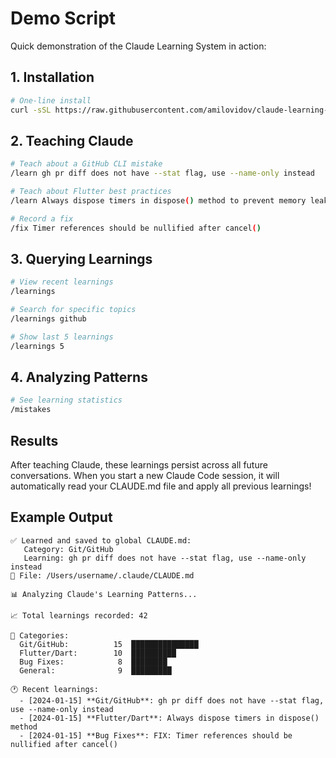 # Demo Script

Quick demonstration of the Claude Learning System in action:

## 1. Installation

```bash
# One-line install
curl -sSL https://raw.githubusercontent.com/amilovidov/claude-learning-system/main/install.sh | bash
```

## 2. Teaching Claude

```bash
# Teach about a GitHub CLI mistake
/learn gh pr diff does not have --stat flag, use --name-only instead

# Teach about Flutter best practices
/learn Always dispose timers in dispose() method to prevent memory leaks

# Record a fix
/fix Timer references should be nullified after cancel()
```

## 3. Querying Learnings

```bash
# View recent learnings
/learnings

# Search for specific topics
/learnings github

# Show last 5 learnings
/learnings 5
```

## 4. Analyzing Patterns

```bash
# See learning statistics
/mistakes
```

## Results

After teaching Claude, these learnings persist across all future conversations. When you start a new Claude Code session, it will automatically read your CLAUDE.md file and apply all previous learnings!

## Example Output

```
✅ Learned and saved to global CLAUDE.md:
   Category: Git/GitHub
   Learning: gh pr diff does not have --stat flag, use --name-only instead
📁 File: /Users/username/.claude/CLAUDE.md

📊 Analyzing Claude's Learning Patterns...

📈 Total learnings recorded: 42

📂 Categories:
  Git/GitHub:          15  ███████████████
  Flutter/Dart:        10  ██████████
  Bug Fixes:            8  ████████
  General:              9  █████████

🕐 Recent learnings:
  - [2024-01-15] **Git/GitHub**: gh pr diff does not have --stat flag, use --name-only instead
  - [2024-01-15] **Flutter/Dart**: Always dispose timers in dispose() method
  - [2024-01-15] **Bug Fixes**: FIX: Timer references should be nullified after cancel()
```